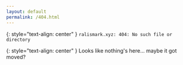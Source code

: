 ```yaml
---
layout: default
permalink: /404.html
---
```


{: style="text-align: center" }
`ralismark.xyz: 404: No such file or directory`

{: style="text-align: center" }
Looks like nothing's here... maybe it got moved?

